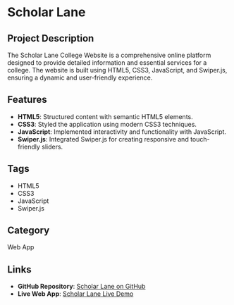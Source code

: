 # Scholar Lane

## Project Description

The Scholar Lane College Website is a comprehensive online platform designed to provide detailed information and essential services for a college. The website is built using HTML5, CSS3, JavaScript, and Swiper.js, ensuring a dynamic and user-friendly experience.

## Features

- **HTML5**: Structured content with semantic HTML5 elements.
- **CSS3**: Styled the application using modern CSS3 techniques.
- **JavaScript**: Implemented interactivity and functionality with JavaScript.
- **Swiper.js**: Integrated Swiper.js for creating responsive and touch-friendly sliders.

## Tags

- HTML5
- CSS3
- JavaScript
- Swiper.js

## Category

Web App

## Links

- **GitHub Repository**: [Scholar Lane on GitHub](https://github.com/Akanksha261020/Scholar-Lane)
- **Live Web App**: [Scholar Lane Live Demo](https://scholar-lane.vercel.app/)
